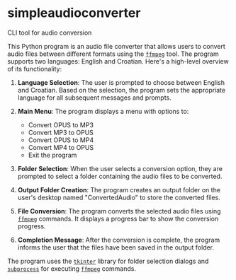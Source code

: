 # simpleaudioconverter
CLI tool for audio conversion


This Python program is an audio file converter that allows users to convert audio files between different formats using the [`ffmpeg`](command:_github.copilot.openSymbolFromReferences?%5B%22%22%2C%5B%7B%22uri%22%3A%7B%22scheme%22%3A%22file%22%2C%22authority%22%3A%22%22%2C%22path%22%3A%22%2FUsers%2Fmariobarisa%2FDesktop%2F1.py%22%2C%22query%22%3A%22%22%2C%22fragment%22%3A%22%22%7D%2C%22pos%22%3A%7B%22line%22%3A125%2C%22character%22%3A13%7D%7D%5D%2C%228c23bae8-b2e9-4fe2-97fe-7ec451e7c2eb%22%5D "Go to definition") tool. The program supports two languages: English and Croatian. Here's a high-level overview of its functionality:

1. **Language Selection**: The user is prompted to choose between English and Croatian. Based on the selection, the program sets the appropriate language for all subsequent messages and prompts.

2. **Main Menu**: The program displays a menu with options to:
   - Convert OPUS to MP3
   - Convert MP3 to OPUS
   - Convert OPUS to MP4
   - Convert MP4 to OPUS
   - Exit the program

3. **Folder Selection**: When the user selects a conversion option, they are prompted to select a folder containing the audio files to be converted.

4. **Output Folder Creation**: The program creates an output folder on the user's desktop named "ConvertedAudio" to store the converted files.

5. **File Conversion**: The program converts the selected audio files using [`ffmpeg`](command:_github.copilot.openSymbolFromReferences?%5B%22%22%2C%5B%7B%22uri%22%3A%7B%22scheme%22%3A%22file%22%2C%22authority%22%3A%22%22%2C%22path%22%3A%22%2FUsers%2Fmariobarisa%2FDesktop%2F1.py%22%2C%22query%22%3A%22%22%2C%22fragment%22%3A%22%22%7D%2C%22pos%22%3A%7B%22line%22%3A125%2C%22character%22%3A13%7D%7D%5D%2C%228c23bae8-b2e9-4fe2-97fe-7ec451e7c2eb%22%5D "Go to definition") commands. It displays a progress bar to show the conversion progress.

6. **Completion Message**: After the conversion is complete, the program informs the user that the files have been saved in the output folder.

The program uses the [`tkinter`](command:_github.copilot.openSymbolFromReferences?%5B%22%22%2C%5B%7B%22uri%22%3A%7B%22scheme%22%3A%22file%22%2C%22authority%22%3A%22%22%2C%22path%22%3A%22%2FUsers%2Fmariobarisa%2FDesktop%2F1.py%22%2C%22query%22%3A%22%22%2C%22fragment%22%3A%22%22%7D%2C%22pos%22%3A%7B%22line%22%3A3%2C%22character%22%3A7%7D%7D%5D%2C%228c23bae8-b2e9-4fe2-97fe-7ec451e7c2eb%22%5D "Go to definition") library for folder selection dialogs and [`subprocess`](command:_github.copilot.openSymbolFromReferences?%5B%22%22%2C%5B%7B%22uri%22%3A%7B%22scheme%22%3A%22file%22%2C%22authority%22%3A%22%22%2C%22path%22%3A%22%2FUsers%2Fmariobarisa%2FDesktop%2F1.py%22%2C%22query%22%3A%22%22%2C%22fragment%22%3A%22%22%7D%2C%22pos%22%3A%7B%22line%22%3A2%2C%22character%22%3A7%7D%7D%5D%2C%228c23bae8-b2e9-4fe2-97fe-7ec451e7c2eb%22%5D "Go to definition") for executing [`ffmpeg`](command:_github.copilot.openSymbolFromReferences?%5B%22%22%2C%5B%7B%22uri%22%3A%7B%22scheme%22%3A%22file%22%2C%22authority%22%3A%22%22%2C%22path%22%3A%22%2FUsers%2Fmariobarisa%2FDesktop%2F1.py%22%2C%22query%22%3A%22%22%2C%22fragment%22%3A%22%22%7D%2C%22pos%22%3A%7B%22line%22%3A125%2C%22character%22%3A13%7D%7D%5D%2C%228c23bae8-b2e9-4fe2-97fe-7ec451e7c2eb%22%5D "Go to definition") commands.
